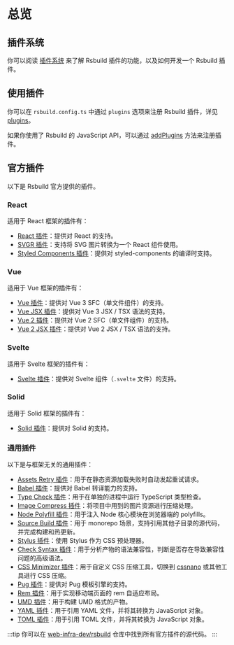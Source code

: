 # 总览

## 插件系统

你可以阅读 [插件系统](/plugins/dev/index) 来了解 Rsbuild 插件的功能，以及如何开发一个 Rsbuild 插件。

## 使用插件

你可以在 `rsbuild.config.ts` 中通过 `plugins` 选项来注册 Rsbuild 插件，详见 [plugins](/config/plugins)。

如果你使用了 Rsbuild 的 JavaScript API，可以通过 [addPlugins](/api/javascript-api/instance#rsbuildaddplugins) 方法来注册插件。

## 官方插件

以下是 Rsbuild 官方提供的插件。

### React

适用于 React 框架的插件有：

- [React 插件](/plugins/list/plugin-react)：提供对 React 的支持。
- [SVGR 插件](/plugins/list/plugin-svgr)：支持将 SVG 图片转换为一个 React 组件使用。
- [Styled Components 插件](/plugins/list/plugin-styled-components)：提供对 styled-components 的编译时支持。

### Vue

适用于 Vue 框架的插件有：

- [Vue 插件](/plugins/list/plugin-vue)：提供对 Vue 3 SFC（单文件组件）的支持。
- [Vue JSX 插件](/plugins/list/plugin-vue-jsx)：提供对 Vue 3 JSX / TSX 语法的支持。
- [Vue 2 插件](/plugins/list/plugin-vue2)：提供对 Vue 2 SFC（单文件组件）的支持。
- [Vue 2 JSX 插件](/plugins/list/plugin-vue2-jsx)：提供对 Vue 2 JSX / TSX 语法的支持。

### Svelte

适用于 Svelte 框架的插件有：

- [Svelte 插件](/plugins/list/plugin-svelte)：提供对 Svelte 组件（`.svelte` 文件）的支持。

### Solid

适用于 Solid 框架的插件有：

- [Solid 插件](/plugins/list/plugin-solid)：提供对 Solid 的支持。

### 通用插件

以下是与框架无关的通用插件：

- [Assets Retry 插件](/plugins/list/plugin-assets-retry)：用于在静态资源加载失败时自动发起重试请求。
- [Babel 插件](/plugins/list/plugin-babel)：提供对 Babel 转译能力的支持。
- [Type Check 插件](/plugins/list/plugin-type-check)：用于在单独的进程中运行 TypeScript 类型检查。
- [Image Compress 插件](/plugins/list/plugin-image-compress)：将项目中用到的图片资源进行压缩处理。
- [Node Polyfill 插件](/plugins/list/plugin-node-polyfill)：用于注入 Node 核心模块在浏览器端的 polyfills。
- [Source Build 插件](/plugins/list/plugin-source-build)：用于 monorepo 场景，支持引用其他子目录的源代码，并完成构建和热更新。
- [Stylus 插件](/plugins/list/plugin-stylus)：使用 Stylus 作为 CSS 预处理器。
- [Check Syntax 插件](/plugins/list/plugin-check-syntax)：用于分析产物的语法兼容性，判断是否存在导致兼容性问题的高级语法。
- [CSS Minimizer 插件](/plugins/list/plugin-css-minimizer)：用于自定义 CSS 压缩工具，切换到 [cssnano](https://cssnano.co/) 或其他工具进行 CSS 压缩。
- [Pug 插件](/plugins/list/plugin-pug)：提供对 Pug 模板引擎的支持。
- [Rem 插件](/plugins/list/plugin-rem)：用于实现移动端页面的 rem 自适应布局。
- [UMD 插件](/plugins/list/plugin-umd)：用于构建 UMD 格式的产物。
- [YAML 插件](/plugins/list/plugin-yaml)：用于引用 YAML 文件，并将其转换为 JavaScript 对象。
- [TOML 插件](/plugins/list/plugin-toml)：用于引用 TOML 文件，并将其转换为 JavaScript 对象。

:::tip
你可以在 [web-infra-dev/rsbuild](https://github.com/web-infra-dev/rsbuild) 仓库中找到所有官方插件的源代码。
:::
